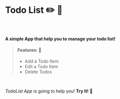 # Todo List ✏️ 📃 # 
<br>
 <h4>A simple App that help you to manage your todo list!</h4>

> #### Features: 📍 
>
> - Add a Todo Item
> - Edit a Todo Item
> - Delete Todos
<br>
 
 *TodoList App* is going to help you!  **Try It!** 📕